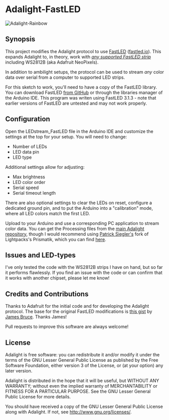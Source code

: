 # Adalight-FastLED

![Adalight-Rainbow](http://i.imgur.com/sHygxq9.jpg)

## Synopsis

This project modifies the Adalight protocol to use [FastLED](https://github.com/FastLED/FastLED) ([fastled.io](http://fastled.io)). This expands Adalight to, in theory, work with *[any supported FastLED strip](https://github.com/FastLED/FastLED/wiki/Chipset-reference)* including WS2812B (aka Adafruit NeoPixels).

In addition to ambilight setups, the protocol can be used to stream *any* color data over serial from a computer to supported LED strips.

For this sketch to work, you'll need to have a copy of the FastLED library. You can download FastLED [from GitHub](https://github.com/FastLED/FastLED) or through the libraries manager of the Arduino IDE. This program was writen using FastLED 3.1.3 - note that earlier versions of FastLED are untested and may not work properly.

## Configuration

Open the LEDstream_FastLED file in the Arduino IDE and customize the settings at the top for your setup. You will need to change:

- Number of LEDs
- LED data pin
- LED type

Additional settings allow for adjusting:

- Max brightness
- LED color order
- Serial speed
- Serial timeout length

There are also optional settings to clear the LEDs on reset, configure a dedicated ground pin, and to put the Arduino into a "calibration" mode, where all LED colors match the first LED.

Upload to your Arduino and use a corresponding PC application to stream color data. You can get the Processing files from the [main Adalight repository](https://github.com/adafruit/Adalight), though I would recommend using [Patrick Siegler's](https://github.com/psieg/) fork of Lightpacks's Prismatik, which you can find [here](https://github.com/psieg/Lightpack/releases).

## Issues and LED-types

I've only tested the code with the WS2812B strips I have on hand, but so far it performs flawlessly. If you find an issue with the code or can confirm that it works with another chipset, please let me know!

## Credits and Contributions

Thanks to Adafruit for the initial code and for developing the Adalight protocol. The base for the original FastLED modifications is [this gist](https://gist.github.com/jamesabruce/09d79a56d270ed37870c) by [James Bruce](https://github.com/jamesabruce). Thanks James!

Pull requests to improve this software are always welcome!

## License

Adalight is free software: you can redistribute it and/or modify
it under the terms of the GNU Lesser General Public License as
published by the Free Software Foundation, either version 3 of
the License, or (at your option) any later version.

Adalight is distributed in the hope that it will be useful,
but WITHOUT ANY WARRANTY; without even the implied warranty of
MERCHANTABILITY or FITNESS FOR A PARTICULAR PURPOSE.  See the
GNU Lesser General Public License for more details.

You should have received a copy of the GNU Lesser General Public
License along with Adalight.  If not, see <http://www.gnu.org/licenses/>.
